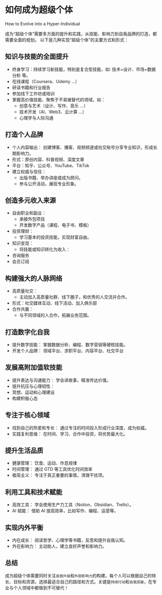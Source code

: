 # 如何成为超级个体

How to Evolve into a Hyper-Individual

成为“超级个体”需要多方面的提升和实践，从技能、影响力到自我品牌的打造，都需要全面的规划。
以下是几种实现“超级个体”的主要方式和形式：

## 知识与技能的全面提升

- 终身学习：持续学习新技能，特别是复合型技能，如: 技术+设计、市场+数据分析 等。
- 在线课程（Coursera、Udemy ...）
- 研读书籍和行业报告
- 参加线下工作坊或培训
- 掌握高价值技能、聚焦于不易被替代的领域，如：
  - 创意与艺术（设计、写作、音乐 ...）
  - 技术开发（AI、Web3、云计算 ...）
  - 心理学与人际沟通

## 打造个人品牌

- 个人内容输出：
  创建博客、播客、视频频道或社交账号分享专业知识，形成长期影响力。
- 形式：原创内容、科普视频、深度文章
- 平台：知乎、公众号、YouTube、TikTok
- 建立权威与信任：
  - 出版书籍、举办讲座或成为顾问。
  - 参与公开活动，展现专业形象。

## 创造多元收入来源

- 自由职业和副业：
  - 承接外包项目
  - 开发数字产品（课程、电子书、模板）
- 投资理财：
  - 学习基本的投资技能，实现财富自由。
- 知识变现：
  - 将技能或知识转化为收入：
- 咨询服务
- 会员订阅

## 构建强大的人脉网络

- 高质量社交：
  - 主动加入高质量社群、线下圈子，和优秀的人交流并合作。
- 形式：社交媒体互动、线下活动、加入俱乐部
- 合作共赢：
  - 与不同领域的人合作，拓展业务范围。

## 打造数字化自我

- 提升数字技能：
  掌握数据分析、编程、数字营销等硬核技能。
- 开发个人品牌：
  领域平台、求职平台、内容平台、社交平台

## 发展高附加值软技能

- 提升表达与沟通能力：
  学会讲故事，精准传达价值。
- 提升抗压与心理韧性：
- 冥想、运动和心理建设
- 构建积极心态

## 专注于核心领域

- 找到自己的热爱和专长：
  通过专注的时间投入形成行业深度，成为权威。
- 实践复利思维：
  在时间、学习、合作中投资，将优势最大化。

## 提升生活品质

- 健康管理：
  饮食、运动、作息规律
- 时间管理：
  通过 GTD 等工具优化时间效率
- 极简主义：
  专注于真正重要的事情，清理干扰项。

## 利用工具和技术赋能

- 高效工具：
  学会使用生产力工具（Notion、Obsidian、Trello）。
- AI 赋能：
  借助 AI 提高效率，比如写作、编程、运营等。

## 实现内外平衡

- 内在成长：
  阅读哲学、心理学等书籍，反思和提升自我认知。
- 外在影响力：
  主动助人，建立良好声誉和影响力。

## 总结

成为超级个体需要同时关注`自我升级`和`外部影响力`的构建。每个人可以根据自己的特长、目标和资源，选择最适合自己的路径和方式。关键是`持续行动`和`自我突破`，在专业与个人领域中都做到不可替代！
